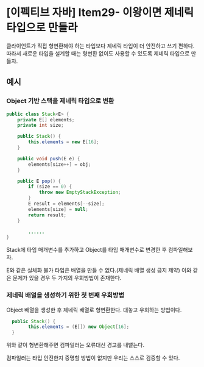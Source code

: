# [이펙티브 자바] Item29- 이왕이면 제네릭 타입으로 만들라

클라이언트가 직접 형변환해야 하는 타입보다 제네릭 타입이 더 안전하고 쓰기 편하다. 따라서 새로운 타입을 설계할 때는 형변환 없이도 사용할 수 있도록 제네릭 타입으로 만들자.

## 예시

### Object 기반 스택을 제네릭 타입으로 변환

```java
public class Stack<E> {
    private E[] elements;
    private int size;

    public Stack() {
        this.elements = new E[16];
    }

    public void push(E e) {
        elements[size++] = obj;
    }

    public E pop() {
        if (size == 0) {
            throw new EmptyStackException;
        }
        E result = elements[--size];
        elements[size] = null;
        return result;
    }

		......
}
```

Stack에 타입 매개변수를 추가하고 Object를 타입 매개변수로 변경한 후 컴파일해보자.

E와 같은 실체화 불가 타입은 배열을 만들 수 없다.(제네릭 배열 생성 금지 제약) 이와 같은 문제가 있을 경우 두 가지의 우회방법이 존재한다.

### 제네릭 배열을 생성하기 위한 첫 번째 우회방법

Object 배열을 생성한 후 제네릭 배열로 형변환한다. 대놓고 우회하는 방법이다. 

```java
  public Stack() {
        this.elements = (E[]) new Object[16];
  }
```

위와 같이 형변환해주면 컴파일러는 오류대신 경고를 내뱉는다. 

컴파일러는 타입 안전한지 증명할 방법이 없지만 우리는 스스로 검증할 수 있다.